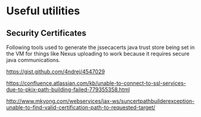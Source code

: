 # Useful utilities

## Security Certificates

Following tools used to generate the jssecacerts java trust store being set in the VM for things like Nexus uploading to work because it requires secure java communications.

https://gist.github.com/4ndrej/4547029

https://confluence.atlassian.com/kb/unable-to-connect-to-ssl-services-due-to-pkix-path-building-failed-779355358.html

http://www.mkyong.com/webservices/jax-ws/suncertpathbuilderexception-unable-to-find-valid-certification-path-to-requested-target/